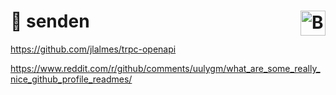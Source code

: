 <h1>
  📨 senden
  <img src="https://github.com/eylon-44/Buzz-OS/assets/67273282/92ede007-b87f-4993-b111-982da3ac916e" align="right" height="40" alt="Buzz Demo" title="Buzz Demo">
</h1>

https://github.com/jlalmes/trpc-openapi

https://www.reddit.com/r/github/comments/uulygm/what_are_some_really_nice_github_profile_readmes/

